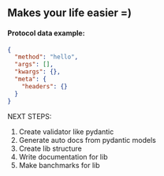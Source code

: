 ## Makes your life easier =)

#### Protocol data example:

```json
{
  "method": "hello",
  "args": [],
  "kwargs": {},
  "meta": {
    "headers": {}
  }
}
```
NEXT STEPS:
1. Create validator like pydantic
2. Generate auto docs from pydantic models
3. Create lib structure
4. Write documentation for lib
5. Make banchmarks for lib